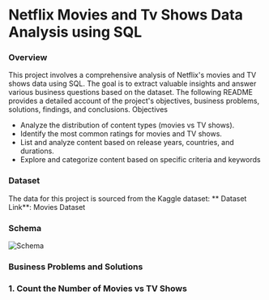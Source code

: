 # Netflix Movies and Tv Shows Data Analysis using SQL
### Overview
This project involves a comprehensive analysis of Netflix's movies and TV shows data using SQL. The goal is to extract valuable insights and answer various business questions based on the dataset. The following README provides a detailed account of the project's objectives, business problems, solutions, findings, and conclusions.
Objectives
* Analyze the distribution of content types (movies vs TV shows).
* Identify the most common ratings for movies and TV shows.
* List and analyze content based on release years, countries, and durations.
* Explore and categorize content based on specific criteria and keywords
### Dataset
The data for this project is sourced from the Kaggle dataset:
** Dataset Link**: Movies Dataset

### Schema

![Schema](https://github.com/user-attachments/assets/20fd3cea-d02e-4820-84c3-2d145d1dbaae)

### Business Problems and Solutions
### 1. Count the Number of Movies vs TV Shows

